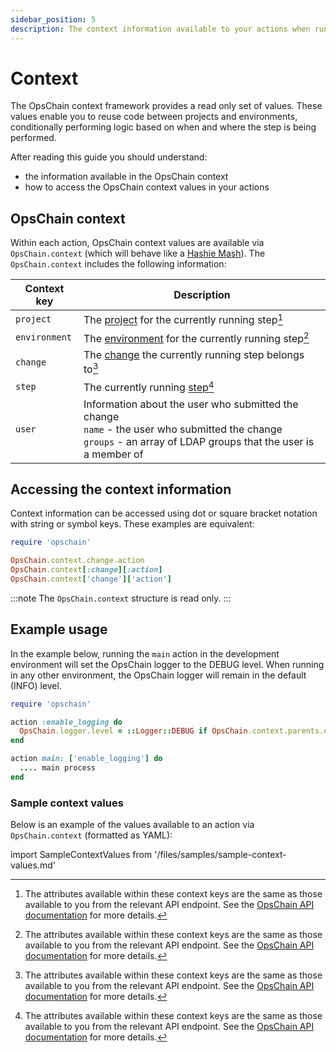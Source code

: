 ```yaml
---
sidebar_position: 5
description: The context information available to your actions when running steps.
---
```

# Context

The OpsChain context framework provides a read only set of values. These values enable you to reuse code between projects and environments, conditionally performing logic based on when and where the step is being performed.

After reading this guide you should understand:

- the information available in the OpsChain context
- how to access the OpsChain context values in your actions

## OpsChain context

Within each action, OpsChain context values are available via `OpsChain.context` (which will behave like a [Hashie Mash](https://github.com/hashie/hashie#mash)). The `OpsChain.context` includes the following information:

| Context key   | Description                                                                                                                                                                  |
|---------------|------------------------------------------------------------------------------------------------------------------------------------------------------------------------------|
| `project`     | The [project](/docs/reference/concepts/concepts.md#project) for the currently running step[^api_docs]                                                                        |
| `environment` | The [environment](/docs/reference/concepts/concepts.md#environment) for the currently running step[^api_docs]                                                                |
| `change`      | The [change](/docs/reference/concepts/concepts.md#change) the currently running step belongs to[^api_docs]                                                                   |
| `step`        | The currently running [step](/docs/reference/concepts/concepts.md#step)[^api_docs]                                                                                           |
| `user`        | Information about the user who submitted the change<br />  `name` - the user who submitted the change<br />  `groups` - an array of LDAP groups that the user is a member of |

[^api_docs]: The attributes available within these context keys are the same as those available to you from the relevant API endpoint. See the [OpsChain API documentation](https://docs.opschain.io/api-docs/) for more details.

## Accessing the context information

Context information can be accessed using dot or square bracket notation with string or symbol keys. These examples are equivalent:

```ruby
require 'opschain'

OpsChain.context.change.action
OpsChain.context[:change][:action]
OpsChain.context['change']['action']
```

:::note
The `OpsChain.context` structure is read only.
:::

## Example usage

In the example below, running the `main` action in the development environment will set the OpsChain logger to the DEBUG level. When running in any other environment, the OpsChain logger will remain in the default (INFO) level.

```ruby
require 'opschain'

action :enable_logging do
  OpsChain.logger.level = ::Logger::DEBUG if OpsChain.context.parents.environment.code == 'dev'
end

action main: ['enable_logging'] do
  .... main process
end
```

### Sample context values

Below is an example of the values available to an action via `OpsChain.context` (formatted as YAML):

import SampleContextValues from '/files/samples/sample-context-values.md'

<SampleContextValues />
